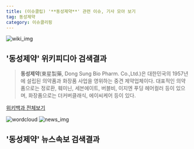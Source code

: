 ```yaml
---
title: (이슈클립) '**동성제약**' 관련 이슈, 기사 모아 보기
tag: 동성제약
category: 이슈클리핑
---
```

![wiki_img](https://user-images.githubusercontent.com/42597476/44503234-41136a80-a6d0-11e8-9071-6fc6418eafe4.png)
## **'**동성제약**'** 위키피디아 검색결과
>**동성제약**(東星製藥, Dong Sung Bio Pharm. Co.,Ltd.)은 대한민국의 1957년에 설립된 의약품과 화장품 사업을 영위하는 중견 제약업체이다. 대표적인 의약품으로는 정로환, 훼미닌, 세븐에이트, 버블비, 이지엔 푸딩 헤어컬러 등이 있으며, 화장품으로는 더커버클래식, 에이씨케어 등이 있다.

<a href="https://ko.wikipedia.org/wiki/동성제약" target="_blank">위키백과 전체보기</a>

![wordcloud](https://s3.ap-northeast-2.amazonaws.com/lyrics101-wordcloud/2018-09-28-1538140283.png)
![news_img](https://user-images.githubusercontent.com/42597476/44507050-1206f400-a6e4-11e8-8d98-7ffbfebb353f.png)
## **'**동성제약**'** 뉴스속보 검색결과

